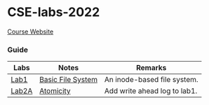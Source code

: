 # CSE-labs-2022
[Course Website](https://ipads.se.sjtu.edu.cn/courses/cse/)
### Guide

| Labs           | Notes                                        | Remarks                                                      |
| -------------- | -------------------------------------------- | ------------------------------------------------------------ |
| [Lab1](./Basic_File_System/) | [Basic File System](./Basic_File_System/NOTE.md)         | An inode-based file system.         |
| [Lab2A](./Write_Ahead_Log/) | [Atomicity](./Write_Ahead_Log/NOTE.md)         | Add write ahead log to lab1.         |

